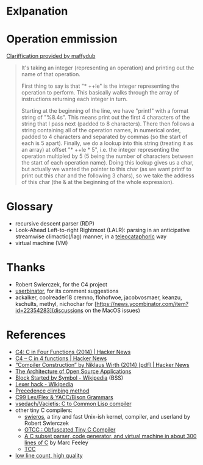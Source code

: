 # Exlpanation

# Operation emmission

[Clariffication provided by maffydub](https://news.ycombinator.com/item?id=8561499)

>It's taking an integer (representing an operation) and printing out the name of that operation.
>
>First thing to say is that "* ++le" is the integer representing the operation to perform. This basically walks through the array of instructions returning each integer in turn.
>
>Starting at the beginning of the line, we have "printf" with a format string of "%8.4s". This means print out the first 4 characters of the string that I pass next (padded to 8 characters). There then follows a string containing all of the operation names, in numerical order, padded to 4 characters and separated by commas (so the start of each is 5 apart). Finally, we do a lookup into this string (treating it as an array) at offset "* ++le * 5", i.e. the integer representing the operation multipled by 5 (5 being the number of characters between the start of each operation name). Doing this lookup gives us a char, but actually we wanted the pointer to this char (as we want printf to print out this char and the following 3 chars), so we take the address of this char (the & at the beginning of the whole expression).


# Glossary

- recursive descent parser (RDP)
- Look-Ahead Left-to-right Rightmost (LALR): parsing in an anticipative streamwise climactic(/lag) manner, in a [teleo](https://en.wiktionary.org/wiki/teleo-)[cataphoric](https://en.wikipedia.org/wiki/Cataphora) way
- virtual machine (VM)

# Thanks

- Robert Swierczek, for the C4 project
- [userbinator](https://news.ycombinator.com/item?id=8560974), for its comment suggestions
- ackalker, coolreader18 cremno, flohofwoe, jacobvosmaer, keanzu, kschults, methyl, nichochar for [https://news.ycombinator.com/item?id=22354283](discussions on the MacOS issues)

# References

- [C4: C in Four Functions (2014) | Hacker News](https://news.ycombinator.com/item?id=22353532)
- [C4 – C in 4 functions | Hacker News](https://news.ycombinator.com/item?id=8558822)
- [“Compiler Construction” by Niklaus Wirth (2014) [pdf] | Hacker News](https://news.ycombinator.com/item?id=10764672)
- [The Architecture of Open Source Applications](http://aosabook.org/en/index.html)
- [Block Started by Symbol - Wikipedia](https://en.wikipedia.org/wiki/.bss) (BSS)
- [Lexer hack - Wikipedia](https://en.wikipedia.org/wiki/Lexer_hack)
- [Precedence climbing method](https://en.wikipedia.org/wiki/Operator-precedence_parser#Precedence_climbing_method)
- [C99 Lex/Flex & YACC/Bison Grammars](https://gist.github.com/codebrainz/2933703)
- [vsedach/Vacietis: C to Common Lisp compiler](https://github.com/vsedach/Vacietis)
- other tiny C compilers:
  - [swieros](https://github.com/rswier/swieros), a tiny and fast Unix-ish kernel, compiler, and userland by Robert Swierczek
  - [OTCC : Obfuscated Tiny C Compiler](https://bellard.org/otcc/)
  - [A C subset parser, code generator, and virtual machine in about 300 lines of C](http://www.iro.umontreal.ca/~felipe/IFT2030-Automne2002/Complements/tinyc.c) by Marc Feeley
  - [TCC](https://bellard.org/tcc/)
- [low line count, high quality](https://www.reddit.com/r/tinycode/)
